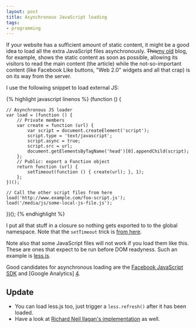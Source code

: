 ```yaml
---
layout: post
title: Asynchronous JavaScript loading
tags:
- programming
---
```


If your website has a sufficient amount of static content, it might be a good
idea to load all the extra JavaScript files asynchronously.
<del>This</del><ins>my old</ins> blog, for example, shows the static content as
soon as possible, allowing its visitors to read the main content (the article)
while the not-so-important content (like Facebook Like buttons, "Web 2.0"
widgets and all that crap) is on its way from the server.

I use the following snippet to load external JS:

{% highlight javascript linenos %}
(function () {

    // Asynchronous JS loader
    var load = (function () {
        // Private members
        var create = function (url) {
            var script = document.createElement('script');
            script.type = 'text/javascript';
            script.async = true;
            script.src = url;
            document.getElementsByTagName('head')[0].appendChild(script);
        };
        // Public: export a Function object
        return function (url) {
            setTimeout(function () { create(url); }, 1);
        };
    })();

    // Call the other script files from here
    load('http://www.example.com/foo-script.js');
    load('/media/js/some-local-js-file.js');

})();
{% endhighlight %}

I put all that stuff in a closure so nothing gets exported to to the global
namespace. Note that the ``setTimeout`` trick is [from here][1].

[1]: http://www.artzstudio.com/2008/07/beating-blocking-javascript-asynchronous-js/

Note also that some JavaScript files will not work if you load them like this.
These are ones that expect to be run before DOM readyness. Such an example is
[less.js][2].

[2]: http://github.com/cloudhead/less.js

Good candidates for asynchronous loading are the [Facebook JavaScript SDK][3]
and [Google Analytics] [4].

[3]: http://developers.facebook.com/docs/reference/javascript/
[4]: http://code.google.com/apis/analytics/docs/tracking/asyncTracking.html

## Update

* You can load less.js too, just trigger a `less.refresh()` after it has been
  loaded.
* Have a look at [Richard Neil Ilagan's implementation][5] as well.

[5]: http://richardneililagan.com/2010/09/protip-load-javascript-into-your-pages-asynchronously/
